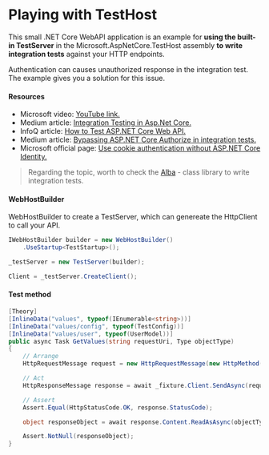 # Playing with TestHost

This small .NET Core WebAPI application is an example for **using the built-in TestServer** in the Microsoft.AspNetCore.TestHost assembly **to write integration tests** against your HTTP endpoints.

Authentication can causes unauthorized response in the integration test. The example gives you a solution for this issue.

#### Resources
- Microsoft video: [YouTube link.](https://www.youtube.com/watch?v=O3AvN2Rr1uI "YouTube link")
- Medium article: [Integration Testing in Asp.Net Core.](https://koukia.ca/integration-testing-in-asp-net-core-2-0-51d14ede3968 "Integration Testing in Asp.Net Core")
- InfoQ article: [How to Test ASP.NET Core Web API.](https://www.infoq.com/articles/testing-aspnet-core-web-api "How to Test ASP.NET Core Web API")
- Medium article: [Bypassing ASP.NET Core Authorize in integration tests.](https://medium.com/jackwild/bypassing-asp-net-core-2-0-authorize-tags-in-integration-tests-7bda8fcb0eca "Bypassing ASP.NET Core Authorize in integration tests")
- Microsoft official page: [Use cookie authentication without ASP.NET Core Identity.](https://docs.microsoft.com/en-ie/aspnet/core/security/authentication/cookie?view=aspnetcore-2.2 "Use cookie authentication without ASP.NET Core Identity")

> Regarding the topic, worth to check the [Alba](http://jasperfx.github.io/alba/getting_started "Alba") - class library to write integration tests.

#### WebHostBuilder

WebHostBuilder to create a TestServer, which can genereate the HttpClient to call your API.

```csharp
IWebHostBuilder builder = new WebHostBuilder()
    .UseStartup<TestStartup>();

_testServer = new TestServer(builder);

Client = _testServer.CreateClient();
```

#### Test method

```csharp
[Theory]
[InlineData("values", typeof(IEnumerable<string>))]
[InlineData("values/config", typeof(TestConfig))]
[InlineData("values/user", typeof(UserModel))]
public async Task GetValues(string requestUri, Type objectType)
{
    // Arrange
    HttpRequestMessage request = new HttpRequestMessage(new HttpMethod("GET"), requestUri);

    // Act
    HttpResponseMessage response = await _fixture.Client.SendAsync(request);

    // Assert
    Assert.Equal(HttpStatusCode.OK, response.StatusCode);

    object responseObject = await response.Content.ReadAsAsync(objectType);

    Assert.NotNull(responseObject);
}
```

